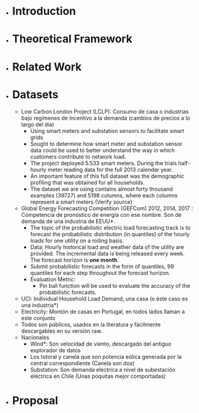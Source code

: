   * # Introduction
  * # Theoretical Framework
  * # Related Work
  * # Datasets
    * Low Carbon London Project (LCLP): Consumo de casa o industrias bajo regímenes de incentivo a la demanda (cambios de precios a lo largo del día)
      * Using smart meters and substation sensors to facilitate smart grids
      * Sought to determine how smart meter and substation sensor data could be used to better understand the way in which customers contribute to network load.
      * The project deployed 5.533 smart meters. During the trials half-hourly meter reading data for the full 2013 calendar year.
      * An important feature of this full dataset was the demographic profiling that was obtained for all households. 
      * The dataset we are using contains almost forty thousand examples (39727) and 5198 columns, where each columns represent a smart meters (Verify source)
    * Global Energy Forecasting Competition (GEFCom) 2012, 2014, 2017 : Competencia de pronóstico de energía con ese nombre. Son de demanda de una industria de EEUU*.
      * The topic of the probabilistic electric load forecasting track is to forecast the probabilistic distribution (in quantiles) of the hourly loads for one utility on a rolling basis.
      * Data: Hourly historical load and weather data of the utility are provided. The incremental data is being released every week. The forecast horizon is **one month**.
      * Submit probabilistic forecasts in the form of quantiles, 99 quantiles for each step throughout the forecast horizon.
      * Evaluation Metric:
        * Pin ball function will be used to evaluate the accuracy of the probabilistic forecasts.
    * UCI: Individual Household Load Demand, una casa (o éste caso es una industria*)
    * Electricity: Montón de casas en Portugal, en todos lados llaman a este conjunto 
    * Todos son públicos, usados en la literatura y fácilmente descargables en su versión raw.
    * Nacionales
      * Wind*: Son velocidad de viento, descargado del antiguo explorador de datos
      * Los totoral y canela que son potencia eólica generada por la central correspondiente (Canela son dos)
      * Substation: Son demanda eléctrica a nivel de subestación eléctrica en Chile (Unas poquitas mejor comportadas)
  * # Proposal
